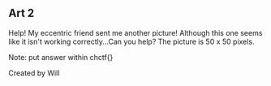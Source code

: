 ## Art 2
Help! My eccentric friend sent me another picture! Although this one seems like it isn't
working correctly...Can you help? The picture is 50 x 50 pixels.

Note: put answer within chctf{}

Created by Will